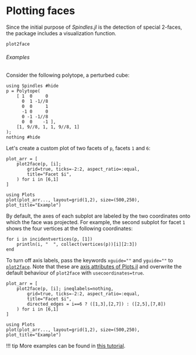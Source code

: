 # Plotting faces

Since the initial purpose of *Spindles.jl* is the detection of special 2-faces, 
the package includes a visualization function.

```@docs
plot2face
```

###### Examples
Consider the following polytope, a perturbed cube:
````@example plots
using Spindles #hide
p = Polytope(
    [ 1  0     0
      0  1 -1//8
      0  0     1
      -1 0     0
      0 -1 -1//8
      0  0    -1 ], 
    [1, 9//8, 1, 1, 9//8, 1]
);
nothing #hide
````

Let's create a custom plot of two facets of `p`, facets `1` and `6`:
````@example plots
plot_arr = [
    plot2face(p, [i];
        grid=true, ticks=-2:2, aspect_ratio=:equal, 
        title="Facet $i",
    ) for i in [6,1]
]

using Plots
plot(plot_arr..., layout=grid(1,2), size=(500,250), plot_title="Example")
````

By default, the axes of each subplot are labeled by the two coordinates onto which the face was projected.
For example, the second subplot for facet `1` shows the four vertices at the following coordinates:
````@example plots
for i in incidentvertices(p, [1])
    println(i, "  ", collect(vertices(p))[i][2:3])
end
````

To turn off axis labels, pass the keywords `xguide=""` and `yguide=""` to [`plot2face`](@ref).
Note that these are [axis attributes of Plots.jl](https://docs.juliaplots.org/latest/generated/attributes_axis/)
and overwrite the default behaviour of `plot2face` with `usecoordinates=true`.



````@example plots
plot_arr = [
    plot2face(p, [i]; ineqlabels=nothing,
        grid=true, ticks=-2:2, aspect_ratio=:equal, 
        title="Facet $i",
        directed_edges = i==6 ? ([1,3],[2,7]) : ([2,5],[7,8])
    ) for i in [6,1]
]

using Plots
plot(plot_arr..., layout=grid(1,2), size=(500,250), plot_title="Example")
````

!!! tip
    More examples can be found in [this tutorial](@ref "Spindles and the Hirsch conjecture I").